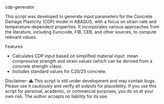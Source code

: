 cdp-generator

This script was developed to generate input parameters for the Concrete Damage Plasticity (CDP) model in ABAQUS, with a focus on strain-rate and temperature-dependent properties. It incorporates various approaches from the literature, including Eurocode, FIB, CEB, and other sources, to compute relevant values.

Features
- Calculates CDP input based on simplified material input: mean compressive strength and strain values (which can be derived from a concrete strength class).
- Includes standard values for C20/25 concrete.

Disclaimer:
⚠️ This script is still under development and may contain bugs. Please use it cautiously and verify all outputs for plausibility.
If you use this script for personal, academic, or commercial purposes, you do so at your own risk. The author accepts no liability for its use.
